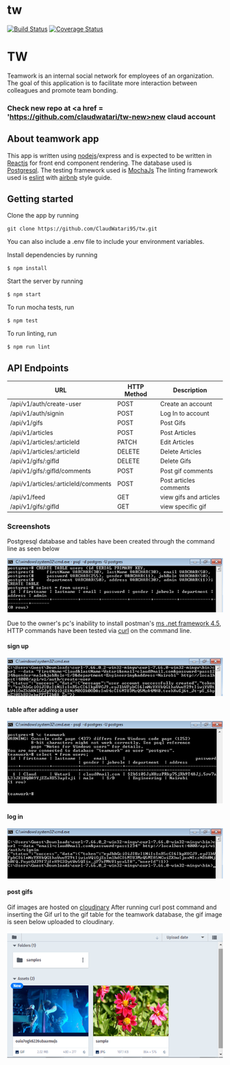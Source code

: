 # tw
[![Build Status](https://travis-ci.com/ClaudWatari95/tw.svg?token=DaepE415kiKy52GBGf6W&branch=develop)](https://travis-ci.com/ClaudWatari95/tw) [![Coverage Status](https://coveralls.io/repos/github/ClaudWatari95/tw/badge.svg?branch=develop)](https://coveralls.io/github/ClaudWatari95/tw?branch=develop)

# TW
Teamwork is an internal social network for employees of an organization. The goal of this application is to facilitate more interaction between colleagues and promote team bonding.

### Check new repo at <a href = 'https://github.com/claudwatari/tw-new>new claud account</a>

## About teamwork app
This app is written using <a href = 'https://nodejs.org'>nodejs</a>/express and is expected to be written in <a href = 'https://reactjs.org
'>Reactjs</a> for front end component rendering. The database used is <a href = 'https://www.postgresql.org'>Postgresql</a>.
The testing framework used is <a href = 'https://mochajs.org'>MochaJs</a>
The linting framework used is <a href = 'https://eslint.org'>eslint</a> with <a href = 'https://github.com/airbnb/javascript'>airbnb</a> style guide.

## Getting started
Clone the app by running 
```
git clone https://github.com/ClaudWatari95/tw.git
```
You can also include a .env file to include your environment variables.

Install dependencies by running
```
$ npm install
```

Start the server by running 
```
$ npm start
```
To run mocha tests, run 
```
$ npm test
```
To run linting, run 
```
$ npm run lint
```

## API Endpoints

| URL                    | HTTP Method | Description                 |
| -------------------------------- | ------- | --------------------------- |
| /api/v1/auth/create-user                   | POST    | Create an account           |
| /api/v1/auth/signin                   | POST    | Log In to account           |
| /api/v1/gifs                   | POST    | Post Gifs          |
| /api/v1/articles                   | POST    | Post Articles          |
| /api/v1/articles/:articleId                   | PATCH    | Edit Articles          |
| /api/v1/articles/:articleId                   | DELETE    | Delete Articles          |
| /api/v1/gifs/:gifId                   | DELETE    | Delete Gifs          |
| /api/v1/gifs/:gifId/comments                   | POST    | Post gif comments         |
| /api/v1/articles/:articleId/comments                   | POST    | Post articles comments          |
| /api/v1/feed                   | GET    | view gifs and articles          |
| /api/v1/gifs/:gifId                   | GET    | view specific gif          |


### Screenshots

Postgresql database and tables have been created through the command line as seen below

<img src = 'https://github.com/ClaudWatari95/tw/blob/develop/screenshots/psql-create-table.png' alt = 'create_psql_table'>

Due to the owner's pc's inability to install postman's <a href = 'https://www.microsoft.com/en-us/download/details.aspx?id=30653'>ms .net framework 4.5</a>, HTTP commands have been tested via <a href = 'https://curl.haxx.se'>curl</a> on the command line.

#### sign up
<img src = 'https://github.com/ClaudWatari95/tw/blob/develop/screenshots/curl-signup.png' alt = 'sign_up_screenshot'>

#### table after adding a user

<img src = 'https://github.com/ClaudWatari95/tw/blob/develop/screenshots/psql-users-table.png' alt = 'users_table_with_row'>

#### log in
<img src = 'https://github.com/ClaudWatari95/tw/blob/develop/screenshots/curl-login.png' alt = 'login_screenshot'>

#### post gifs

Gif images are hosted on <a href = 'https://cloudinary.com'>cloudinary</a>
After running curl post command and inserting the Gif url to the gif table for the teamwork database, the gif image is seen below uploaded to cloudinary.

<img src = 'https://github.com/ClaudWatari95/tw/blob/develop/screenshots/cloudinaryGif.png' alt = 'cloudinary_gif_thumbnail'>
